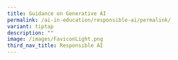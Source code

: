 ```yaml
---
title: Guidance on Generative AI
permalink: /ai-in-education/responsible-ai/permalink/
variant: tiptap
description: ""
image: /images/FaviconLight.png
third_nav_title: Responsible AI
---
```

